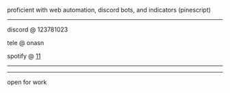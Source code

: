 proficient with web automation, discord bots, and indicators (pinescript)

------

discord @ 123781023

tele @ onasn

spotify @ [11](https://open.spotify.com/user/r4w4u8ustl8sdu5z4oqhqhd7q?si=cd7a74d3d1e94a2b)

------

<!--START_SECTION:waka-->
<!--END_SECTION:waka-->

------

open for work
